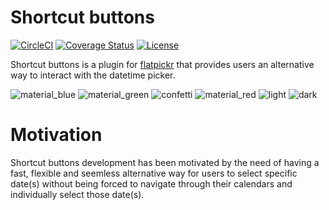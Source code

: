 # Shortcut buttons
[![CircleCI](https://circleci.com/gh/jcsmorais/shortcut-buttons-flatpickr/tree/master.svg?style=shield)](https://circleci.com/gh/jcsmorais/shortcut-buttons-flatpickr/tree/master) [![Coverage Status](https://coveralls.io/repos/github/jcsmorais/shortcut-buttons-flatpickr/badge.svg?branch=master)](https://coveralls.io/github/jcsmorais/shortcut-buttons-flatpickr?branch=master) [![License](https://img.shields.io/badge/license-MIT-blue.svg?style=plastic)](https://raw.githubusercontent.com/jcsmorais/shortcut-buttons-flatpickr/master/LICENSE)

Shortcut buttons is a plugin for [flatpickr](https://flatpickr.js.org/) that provides users an alternative way to interact with the datetime picker.

![material_blue](https://user-images.githubusercontent.com/712667/39289398-cfd1e7cc-48e0-11e8-94c4-5413418cbccc.png)
![material_green](https://user-images.githubusercontent.com/712667/39289397-cfba8ca8-48e0-11e8-8955-992b0cb62328.png)
![confetti](https://user-images.githubusercontent.com/712667/39289399-cfe7eaf4-48e0-11e8-8f40-263f216a1c49.png)
![material_red](https://user-images.githubusercontent.com/712667/39289395-cfa54866-48e0-11e8-9e5a-15e00af437ba.png)
![light](https://user-images.githubusercontent.com/712667/39289394-cf8b1806-48e0-11e8-9024-ad9c5414adb3.png)
![dark](https://user-images.githubusercontent.com/712667/39289400-cfff315a-48e0-11e8-9edb-c6c2aa4e749c.png)

# Motivation
Shortcut buttons development has been motivated by the need of having a fast, flexible and seemless alternative way for users to select specific date(s) without being forced to navigate through their calendars and individually select those date(s).
